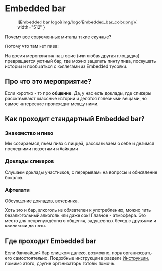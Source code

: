 # Embedded bar

<figure markdown="span">
  ![Embedded bar logo](img/logo/Embedded_bar_color.png){ width="512" }
</figure>

Почему все современные митапы такие скучные?  
  
Потому что там нет пива!  
  
На время мероприятия наш офис (или любая другая площадка) превращается уютный бар, где можно зацепить пинту пива, послушать истории и пообщаться с коллегами из Embedded тусовки.

## Про что это мероприятие?

Если коротко - то про **общение**. Да, у нас есть доклады, где спикеры рассказывают классные истории и делятся полезными вещами, но самое интересное происходит между ними.  

## Как проходит стандартный Embedded bar?

### Знакомство и пиво

Мы собираемся, пьём пиво с пиццей, рассказываем о себе и делимся последними новостями и байками

### Доклады спикеров

Слушаем доклады участников, с перерывами на вопросы и обновление бокалов.

### Афтепати  

Обсуждение докладов, вечеринка.

Хоть это и бар, алкоголь не обязателен к употреблению, можно пить безалкогольный алкоголь или даже сок! 
Главное - атмосфера. 
Это место для непринуждённого общения, задушевных бесед с друзьями и коллегами до ночи.

## Где проходит Embedded bar

Если ближайший бар слишком далеко, возможно, пора организовать его самостоятельно. 
Подробные инструкции в разделе [Инструкции](instructions/bar_passing.md), помимо этого, другие организаторы готовы помочь.